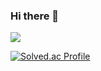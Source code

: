 ### Hi there 👋

<!--
**lif77/lif77** is a ✨ _special_ ✨ repository because its `README.md` (this file) appears on your GitHub profile.

Here are some ideas to get you started:

- 🔭 I’m currently working on ...
- 🌱 I’m currently learning ...
- 👯 I’m looking to collaborate on ...
- 🤔 I’m looking for help with ...
- 💬 Ask me about ...
- 📫 How to reach me: ...
- 😄 Pronouns: ...
- ⚡ Fun fact: ...
-->
<img src="https://github-readme-solvedac-hyp3rflow.vercel.app/api/?handle=lif7">

[![Solved.ac Profile](http://mazassumnida.wtf/api/v2/generate_badge?boj=lif7)](https://solved.ac/lif7/)
